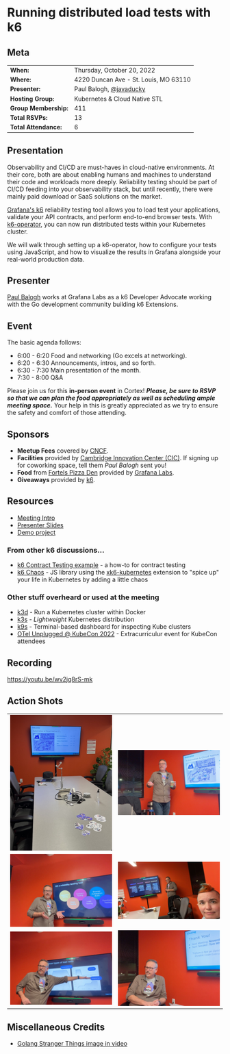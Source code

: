 # Running distributed load tests with k6

## Meta 
| | |
| --- | --- |
| **When:** | Thursday, October 20, 2022 |
| **Where:** | 4220 Duncan Ave - St. Louis, MO 63110 |
| **Presenter:** | Paul Balogh, [@javaducky](https://twitter.com/javaducky) |
| **Hosting Group:** | Kubernetes &amp; Cloud Native STL |
| **Group Membership:** | 411 |
| **Total RSVPs:** | 13 |
| **Total Attendance:** | 6 |

## Presentation
Observability and CI/CD are must-haves in cloud-native environments. At their core, both are about enabling humans and machines to understand their code and workloads more deeply. Reliability testing should be part of CI/CD feeding into your observability stack, but until recently, there were mainly paid download or SaaS solutions on the market.

[Grafana's k6](https://k6.io/) reliability testing tool allows you to load test your applications, validate your API contracts, and perform end-to-end browser tests. With [k6-operator](https://github.com/grafana/k6-operator), you can now run distributed tests within your Kubernetes cluster.

We will walk through setting up a k6-operator, how to configure your tests using JavaScript, and how to visualize the results in Grafana alongside your real-world production data.

## Presenter
[Paul Balogh](https://www.linkedin.com/in/pabalogh/) works at Grafana Labs as a k6 Developer Advocate working with the Go development community building k6 Extensions.

## Event
The basic agenda follows:
* 6:00 - 6:20 Food and networking (Go excels at networking).
* 6:20 - 6:30 Announcements, intros, and so forth.
* 6:30 - 7:30 Main presentation of the month.
* 7:30 - 8:00 Q&A

Please join us for this **in-person event** in Cortex! **_Please, be sure to RSVP so that we can plan the food appropriately as well as scheduling ample meeting space._** Your help in this is greatly appreciated as we try to ensure the safety and comfort of those attending.

## Sponsors
* **Meetup Fees** covered by [CNCF](https://www.cncf.io/).
* **Facilities** provided by [Cambridge Innovation Center (CIC)](https://cic.com/). If signing up for coworking space, tell them _Paul Balogh_ sent you!
* **Food** from [Fortels Pizza Den](https://www.fortelspizzaden.com/) provided by [Grafana Labs](https://grafana.com/).
* **Giveaways** provided by [k6](https://k6.io/).

## Resources
* [Meeting Intro](Meeting-Intro.pdf)
* [Presenter Slides](Running%20distributed%20tests%20with%20k6.pdf)
* [Demo project](https://github.com/javaducky/demo-k6-operator)

### From other k6 discussions...
* [k6 Contract Testing example](https://github.com/grafana/k6-example-api-contract-validation) - a how-to for contract testing
* [k6 Chaos](https://github.com/grafana/k6-chaos) - JS library using the [xk6-kubernetes](https://github.com/grafana/xk6-kubernetes) extension to "spice up" your life in Kubernetes by adding a little chaos

### Other stuff overheard or used at the meeting
* [k3d](https://k3d.io/) - Run a Kubernetes cluster within Docker
* [k3s](https://k3s.io/) - *Lightweight* Kubernetes distribution
* [k9s](https://k9scli.io/) - Terminal-based dashboard for inspecting Kube clusters
* [OTel Unplugged @ KubeCon 2022](https://www.eventbrite.com/e/otel-unplugged-kubeconcloudnativecon-detroit-2022-tickets-427595037267) - Extracurriculur event for KubeCon attendees

## Recording
https://youtu.be/wv2jq8rS-mk

## Action Shots
|  |  |
| --- | --- |
| ![](images/20221020-01.jpg) | ![](images/20221020-02.jpg) |
| ![](images/20221020-03.jpg) | ![](images/20221020-04.jpg) |
| ![](images/20221020-05.jpg) | ![](images/20221020-06.jpg) |

## Miscellaneous Credits
* [Golang Stranger Things image in video](https://wallpaperaccess.com/golang)

